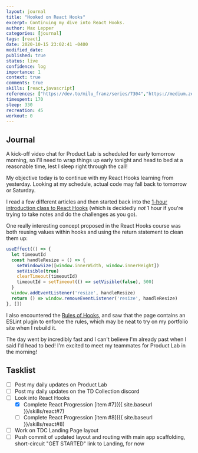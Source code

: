```yaml
---
layout: journal
title: "Hooked on React Hooks"
excerpt: Continuing my dive into React Hooks.
author: Max Lepper
categories: [journal]
tags: [react]
date: 2020-10-15 23:02:41 -0400
modified_date:
published: true
status: live
confidence: log
importance: 1
context: true
comments: true
skills: [react,javascript]
references: ["https://dev.to/milu_franz/series/7304","https://medium.zenika.com/react-hooks-my-introduction-81b15e6eff20","https://scrimba.com/course/greacthooks","https://reactjs.org/docs/hooks-overview.html","https://cdb.reacttraining.com/react-inline-functions-and-performance-bdff784f5578","https://reactjs.org/docs/hooks-rules.html"]
timespent: 170
sleep: 330
recreation: 45
workout: 0
---
```


## Journal

A kick-off video chat for Product Lab is scheduled for early tomorrow morning, so I'll need to wrap things up early tonight and head to bed at a reasonable time, lest I sleep right through the call!

My objective today is to continue with my React Hooks learning from yesterday. Looking at my schedule, actual code may fall back to tomorrow or Saturday.

I read a few different articles and then started back into the [1-hour introduction class to React Hooks]({{page.references[2]}}) (which is decidedly _not_ 1 hour if you're trying to take notes and do the challenges as you go).

One really interesting concept proposed in the React Hooks course was both reusing values within hooks and using the return statement to clean them up:

```jsx
useEffect(() => {
  let timeoutId
  const handleResize = () => {
    setWindowSize([window.innerWidth, window.innerHeight])
    setVisible(true)
    clearTimeout(timeoutId)
    timeoutId = setTimeout(() => setVisible(false), 500)
  }
  window.addEventListener('resize', handleResize)
  return () => window.removeEventListener('resize', handleResize)
}, [])
```

I also encountered the [Rules of Hooks]({{page.references[5]}}), and saw that the page contains an ESLint plugin to enforce the rules, which may be neat to try on my portfolio site when I rebuild it.

The day went by incredibly fast and I can't believe I'm already past when I said I'd head to bed! I'm excited to meet my teammates for Product Lab in the morning!

## Tasklist

- [ ] Post my daily updates on Product Lab
- [ ] Post my daily updates on the TD Collection discord
- [ ] Look into React Hooks
  - [x] Complete React Progression [item #7]({{ site.baseurl }}/skills/react#7)
  - [ ] Complete React Progression [item #8]({{ site.baseurl }}/skills/react#8)
- [ ] Work on TDC Landing Page layout
- [ ] Push commit of updated layout and routing with main app scaffolding, short-circuit "GET STARTED" link to Landing, for now